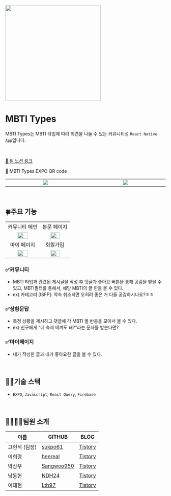 
<br/>

<img src="https://user-images.githubusercontent.com/117061017/225611540-2e60ac33-1633-4f2c-9762-28981facf336.png" height="300px" />

# MBTI Types
MBTI Types는 MBTI 타입에 따라 의견을 나눌 수 있는 커뮤니티성 `React Native App`입니다.

<br/>

[💜 팀 노션 링크](https://green-number-f91.notion.site/MBTI-Types-349eb4314f874d7ea78e90e6c7cd9546)

💜 MBTI Types EXPO QR code
<table>
    <tr>
      <td align="center" width="300"><img src="https://user-images.githubusercontent.com/117061017/225613338-5f06f589-97e7-4a6f-98c9-96024f918a7d.png" /></td>
      <td align="center" width="300"><img src="https://user-images.githubusercontent.com/117061017/225613359-6784fb60-7dde-462e-bdec-48ea0617ed63.png" /></td>
    </tr>
 </table>

<br/>


## 🍀주요 기능
<table>
    <tr>
      <td align="center">커뮤니티 메인</td>
      <td align="center">본문 페이지</td>
    </tr>
    <tr>
      <td align="center"><img src="https://user-images.githubusercontent.com/117061017/225619110-80dbbc29-33ef-4b85-a885-5d56fadb1e82.png" width="60%" /></td>
      <td align="center"><img src="https://user-images.githubusercontent.com/117061017/225619122-7d098a98-a075-4ada-8264-ce3d1591c18a.png" width="60%" /></td>
    </tr>
    <tr>
      <td align="center">마이 페이지</td>
      <td align="center">회원가입</td>
    </tr>
    <tr>
      <td align="center"><img src="https://user-images.githubusercontent.com/117061017/225621581-4d51b736-b572-44a9-b6fa-417c25e6bccc.png" width="60%" /></td>
      <td align="center"><img src="https://user-images.githubusercontent.com/117061017/225621443-7d553af8-e20b-44c9-bfa9-36d3f7c18866.png" width="60%" /></td>
    </tr>
 </table>

### ✅커뮤니티
- MBTI 타입과 관련된 게시글을 작성 후 댓글과 좋아요 버튼을 통해 공감을 받을 수 있고, MBTI필터를 통해서, 해당 MBTI의 글 만을 볼 수 있다.
- ex) 카테고리 [ISFP]: 약속 취소되면 오히려 좋은 거 다들 공감하시나요?ㅎㅎ

### ✅상황문답
- 특정 상황을 제시하고 댓글에 각 MBTI 별 반응을 모아서 볼 수 있다.
- ex) 친구에게 “네 숙제 베껴도 돼?”라는 문자를 받는다면?

### ✅마이페이지
- 내가 작성한 글과 내가 좋아요한 글을 볼 수 있다.

</br>

## 🧑‍🔧기술 스택
- `EXPO`, `Javascript`, `React Query`, `Firebase`

<br/>

## 👨‍👩‍👧‍👦팀원 소개
  | 이름 | GITHUB | BLOG |
  | --- | --- | --- |
  | 고현석 (팀장) | [sukpo61](https://github.com/sukpo61) | [Tistory](https://hinu.tistory.com/) |
  | 이희령 | [heereal](https://github.com/heereal) | [Tistory](https://divheer.tistory.com/) |
  | 박상우 | [Sangwoo950](https://github.com/Sangwoo950) | [Tistory](https://raphaeluju.tistory.com/) |
  | 남동현 | [NDH24](https://github.com/NDH24) | [Tistory](https://pvc9610.tistory.com/) |
  | 이태현 | [Lth97](https://github.com/Lth97) | [Tistory](https://thl97.tistory.com/) |
  
<br/>
